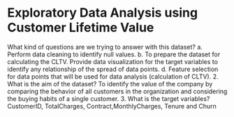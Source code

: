 # Exploratory Data Analysis using Customer Lifetime Value
What kind of questions are we trying to answer with this dataset? a. Perform data cleaning to identify null values. b. To prepare the dataset for calculating the CLTV. Provide data visualization for the target variables to identify any relationship of the spread of data points. d. Feature selection for data points that will be used for data analysis (calculation of CLTV).
2.	What is the aim of the dataset? To identify the value of the company by comparing the behavior of all customers in the organization and considering the buying habits of a single customer.
3.	What is the target variables? CustomerID, TotalCharges, Contract,MonthlyCharges, Tenure and Churn
